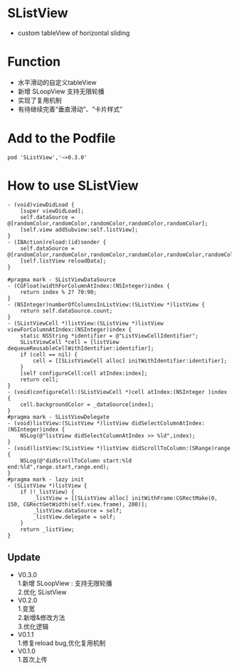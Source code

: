 # SListView
* custom tableView of horizontal sliding

# Function
* 水平滑动的自定义tableView
* 新增 SLoopView 支持无限轮播
* 实现了复用机制
* 有待继续完善“垂直滑动”、“卡片样式”

# Add to the Podfile
```objc 
pod 'SListView','~>0.3.0'
```
# How to use SListView
```objc 
- (void)viewDidLoad {
    [super viewDidLoad];
    self.dataSource = @[randomColor,randomColor,randomColor,randomColor,randomColor];
    [self.view addSubview:self.listView];
}
- (IBAction)reload:(id)sender {
    self.dataSource = @[randomColor,randomColor,randomColor,randomColor,randomColor,randomColor,randomColor,randomColor];
    [self.listView reloadData];
}

#pragma mark - SListViewDataSource
- (CGFloat)widthForColumnAtIndex:(NSInteger)index { 
    return index % 2? 70:90; 
}
- (NSInteger)numberOfColumnsInListView:(SListView *)listView {
    return self.dataSource.count;
}
- (SListViewCell *)listView:(SListView *)listView viewForColumnAtIndex:(NSInteger)index {
    static NSString *identifier = @"ListViewCellIdentifier";
    SListViewCell *cell = [listView dequeueReusableCellWithIdentifier:identifier];
    if (cell == nil) {
        cell = [[SListViewCell alloc] initWithIdentifier:identifier];
    }
    [self configureCell:cell atIndex:index];
    return cell;
}
- (void)configureCell:(SListViewCell *)cell atIndex:(NSInteger )index {
    cell.backgroundColor = _dataSource[index];
}
#pragma mark - SListViewDelegate
- (void)listView:(SListView *)listView didSelectColumnAtIndex:(NSInteger)index {
    NSLog(@"listView didSelectColumnAtIndex >> %ld",index);
}
- (void)listView:(SListView *)listView didScrollToColumn:(SRange)range {
    NSLog(@"didScrollToColumn start:%ld  end:%ld",range.start,range.end);
}
#pragma mark - lazy init
- (SListView *)listView {
    if (!_listView) {
        _listView = [[SListView alloc] initWithFrame:CGRectMake(0, 150, CGRectGetWidth(self.view.frame), 200)];
        _listView.dataSource = self;
        _listView.delegate = self;
    }
    return _listView;
}
```

## Update
* V0.3.0 <br> 
  1.新增 SLoopView : 支持无限轮播<br>
  2.优化 SListView
* V0.2.0 <br> 
  1.变宽<br>
  2.新增&修改方法<br>
  3.优化逻辑
* V0.1.1 <br> 
  1.修复reload bug,优化复用机制
* V0.1.0 <br> 
  1.首次上传
